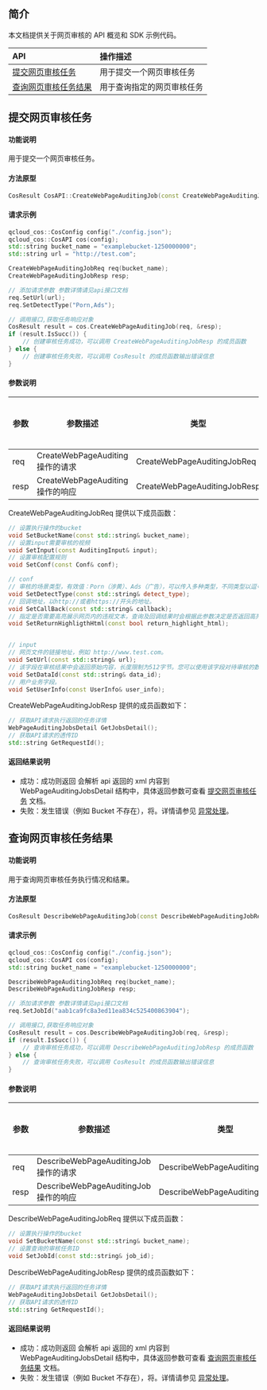 ## 简介

本文档提供关于网页审核的 API 概览和 SDK 示例代码。

| API                                                          | 操作描述                   |
| :----------------------------------------------------------- | :------------------------- |
|  [提交网页审核任务](https://cloud.tencent.com/document/product/460/63968)   | 用于提交一个网页审核任务   |
|  [查询网页审核任务结果](https://cloud.tencent.com/document/product/460/63970) | 用于查询指定的网页审核任务 |


## 提交网页审核任务

#### 功能说明

用于提交一个网页审核任务。

#### 方法原型

```cpp
CosResult CosAPI::CreateWebPageAuditingJob(const CreateWebPageAuditingJobReq& req, CreateWebPageAuditingJobResp* resp);
```

#### 请求示例

```cpp
qcloud_cos::CosConfig config("./config.json");
qcloud_cos::CosAPI cos(config);
std::string bucket_name = "examplebucket-1250000000";
std::string url = "http://test.com";

CreateWebPageAuditingJobReq req(bucket_name);
CreateWebPageAuditingJobResp resp;

// 添加请求参数 参数详情请见api接口文档
req.SetUrl(url);
req.SetDetectType("Porn,Ads");

// 调用接口,获取任务响应对象
CosResult result = cos.CreateWebPageAuditingJob(req, &resp);
if (result.IsSucc()) {
	// 创建审核任务成功，可以调用 CreateWebPageAuditingJobResp 的成员函数
} else {
	// 创建审核任务失败，可以调用 CosResult 的成员函数输出错误信息
}
```


#### 参数说明

| 参数 | 参数描述           | 类型              | 是否必填 |
| ---- | ------------------ | ----------------- | -------- |
| req  | CreateWebPageAuditing 操作的请求 | CreateWebPageAuditingJobReq | 是       |
| resp | CreateWebPageAuditing 操作的响应 | CreateWebPageAuditingJobResp | 是       |

CreateWebPageAuditingJobReq 提供以下成员函数：

```cpp
// 设置执行操作的bucket
void SetBucketName(const std::string& bucket_name);
// 设置input需要审核的视频
void SetInput(const AuditingInput& input);
// 设置审核配置规则
void SetConf(const Conf& conf);

// conf
// 审核的场景类型，有效值：Porn（涉黄）、Ads（广告），可以传入多种类型，不同类型以逗号分隔，例如：Porn,Ads。
void SetDetectType(const std::string& detect_type);
// 回调地址，以http://或者https://开头的地址。
void SetCallBack(const std::string& callback);
// 指定是否需要高亮展示网页内的违规文本，查询及回调结果时会根据此参数决定是否返回高亮展示的 html 内容。取值为 true 或者 false，默认为 false。
void SetReturnHighligthHtml(const bool return_highlight_html);


// input
// 网页文件的链接地址，例如 http://www.test.com。
void SetUrl(const std::string& url);
// 该字段在审核结果中会返回原始内容，长度限制为512字节。您可以使用该字段对待审核的数据进行唯一业务标识。
void SetDataId(const std::string& data_id);
// 用户业务字段。
void SetUserInfo(const UserInfo& user_info);
```

CreateWebPageAuditingJobResp 提供的成员函数如下：

```cpp
// 获取API请求执行返回的任务详情
WebPageAuditingJobsDetail GetJobsDetail();
// 获取API请求的透传ID
std::string GetRequestId();

```

#### 返回结果说明

- 成功：成功则返回 会解析 api 返回的 xml 内容到 WebPageAuditingJobsDetail 结构中，具体返回参数可查看 [提交网页审核任务](https://cloud.tencent.com/document/product/460/63968) 文档。
- 失败：发生错误（例如 Bucket 不存在），将。详情请参见 [异常处理](https://cloud.tencent.com/document/product/436/35164)。


## 查询网页审核任务结果

#### 功能说明

用于查询网页审核任务执行情况和结果。

#### 方法原型

```cpp
CosResult DescribeWebPageAuditingJob(const DescribeWebPageAuditingJobReq& req, DescribeWebPageAuditingJobResp* resp);
```

#### 请求示例

```cpp
qcloud_cos::CosConfig config("./config.json");
qcloud_cos::CosAPI cos(config);
std::string bucket_name = "examplebucket-1250000000";

DescribeWebPageAuditingJobReq req(bucket_name);
DescribeWebPageAuditingJobResp resp;

// 添加请求参数 参数详情请见api接口文档
req.SetJobId("aab1ca9fc8a3ed11ea834c525400863904");

// 调用接口,获取任务响应对象
CosResult result = cos.DescribeWebPageAuditingJob(req, &resp);
if (result.IsSucc()) {
	// 查询审核任务成功，可以调用 DescribeWebPageAuditingJobResp 的成员函数
} else {
	// 查询审核任务失败，可以调用 CosResult 的成员函数输出错误信息
}
```

#### 参数说明

| 参数 | 参数描述           | 类型              | 是否必填 |
| ---- | ------------------ | ----------------- | -------- |
| req  | DescribeWebPageAuditingJob 操作的请求 | DescribeWebPageAuditingJobReq | 是       |
| resp | DescribeWebPageAuditingJob 操作的响应 | DescribeWebPageAuditingJobResp | 是       |

DescribeWebPageAuditingJobReq 提供以下成员函数：

```cpp
// 设置执行操作的bucket
void SetBucketName(const std::string& bucket_name);
// 设置查询的审核任务ID
void SetJobId(const std::string& job_id);
```

DescribeWebPageAuditingJobResp 提供的成员函数如下：

```cpp
// 获取API请求执行返回的任务详情
WebPageAuditingJobsDetail GetJobsDetail();
// 获取API请求的透传ID
std::string GetRequestId();

```

#### 返回结果说明

- 成功：成功则返回 会解析 api 返回的 xml 内容到 WebPageAuditingJobsDetail 结构中，具体返回参数可查看 [查询网页审核任务结果](https://cloud.tencent.com/document/product/460/63970) 文档。
- 失败：发生错误（例如 Bucket 不存在），将。详情请参见 [异常处理](https://cloud.tencent.com/document/product/436/35218)。
